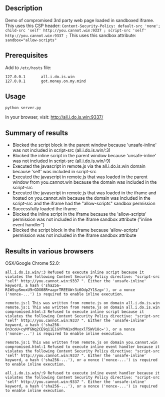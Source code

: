 ## Description

Demo of compromised 3rd party web page loaded in sandboxed iframe.
This uses this CSP header: `Content-Security-Policy: default-src 'none'; child-src 'self' http://you.cannot.win:9337 ; script-src 'self' http://you.cannot.win:9337 ;`
This uses this sandbox attribute: `sandbox="allow-scripts"`

## Prerequisites

Add to `/etc/hosts` file:
```
127.0.0.1       all.i.do.is.win
127.0.0.1       got.money.on.my.mind
```

## Usage

`python server.py`

In your browser, visit: http://all.i.do.is.win:9337/

## Summary of results

* Blocked the script block in the parent window because 'unsafe-inline' was not included in script-src (all.i.do.is.win/:3)
* Blocked the inline script in the parent window because 'unsafe-inline' was not included in script-src (all.i.do.is.win/:9)
* Executed the javascript in remote.js via the all.i.do.is.win domain because 'self' was included in script-src
* Executed the javascript in remote.js that was loaded in the parent window from you.cannot.win because the domain was included in the script-src
* Executed the javascript in remote.js that was loaded in the iframe and hosted on you.cannot.win because the domain was included in the script-src and the iframe had the "allow-scripts" sandbox permission
* Successfully loaded the iframe.
* Blocked the inline script in the iframe because the 'allow-scripts' permission was not included in the iframe sandbox attribute ("inline event handler")
* Blocked the script block in the iframe because 'allow-scripts' permission was not included in the iframe sandbox attribute

## Results in various browsers

OSX/Google Chrome 52.0:
```
all.i.do.is.win/:3 Refused to execute inline script because it violates the following Content Security Policy directive: "script-src 'self' http://you.cannot.win:9337 ". Either the 'unsafe-inline' keyword, a hash ('sha256-R1WSspSmoxU9rGDX08R+aaprTREEUWr3i6Odp2Y1Szg='), or a nonce ('nonce-...') is required to enable inline execution.

remote.js:1 This was written from remote.js on domain all.i.do.is.win
remote.js:1 This was written from remote.js on domain all.i.do.is.win
compromised.html:3 Refused to execute inline script because it violates the following Content Security Policy directive: "script-src 'self' http://you.cannot.win:9337 ". Either the 'unsafe-inline' keyword, a hash ('sha256-On3coU+cyMfGNq2CE9q11EiGYPhN1xdMxoxlT5WV18c='), or a nonce ('nonce-...') is required to enable inline execution.

remote.js:1 This was written from remote.js on domain you.cannot.win
compromised.html:1 Refused to execute inline event handler because it violates the following Content Security Policy directive: "script-src 'self' http://you.cannot.win:9337 ". Either the 'unsafe-inline' keyword, a hash ('sha256-...'), or a nonce ('nonce-...') is required to enable inline execution.

all.i.do.is.win/:9 Refused to execute inline event handler because it violates the following Content Security Policy directive: "script-src 'self' http://you.cannot.win:9337 ". Either the 'unsafe-inline' keyword, a hash ('sha256-...'), or a nonce ('nonce-...') is required to enable inline execution.
```

